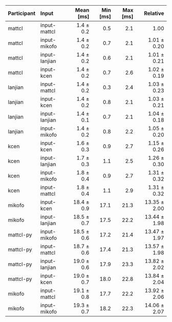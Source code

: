 | Participant | Input | Mean [ms] | Min [ms] | Max [ms] | Relative |
|:---|:---|---:|---:|---:|---:|
| mattcl | input-mattcl | 1.4 ± 0.2 | 0.5 | 2.1 | 1.00 |
| mattcl | input-mikofo | 1.4 ± 0.2 | 0.7 | 2.1 | 1.01 ± 0.20 |
| mattcl | input-lanjian | 1.4 ± 0.2 | 0.6 | 2.1 | 1.01 ± 0.21 |
| mattcl | input-kcen | 1.4 ± 0.2 | 0.7 | 2.6 | 1.02 ± 0.19 |
| lanjian | input-mattcl | 1.4 ± 0.2 | 0.3 | 2.4 | 1.03 ± 0.23 |
| lanjian | input-kcen | 1.4 ± 0.2 | 0.8 | 2.1 | 1.03 ± 0.21 |
| lanjian | input-lanjian | 1.4 ± 0.1 | 0.7 | 2.1 | 1.04 ± 0.18 |
| lanjian | input-mikofo | 1.4 ± 0.2 | 0.8 | 2.2 | 1.05 ± 0.20 |
| kcen | input-kcen | 1.6 ± 0.3 | 0.9 | 2.7 | 1.15 ± 0.26 |
| kcen | input-lanjian | 1.7 ± 0.3 | 1.1 | 2.5 | 1.26 ± 0.30 |
| kcen | input-mikofo | 1.8 ± 0.4 | 0.9 | 2.7 | 1.31 ± 0.32 |
| kcen | input-mattcl | 1.8 ± 0.4 | 1.1 | 2.9 | 1.31 ± 0.32 |
| mikofo | input-kcen | 18.4 ± 0.9 | 17.1 | 21.3 | 13.35 ± 2.00 |
| mikofo | input-lanjian | 18.5 ± 0.7 | 17.5 | 22.2 | 13.44 ± 1.98 |
| mattcl-py | input-mikofo | 18.5 ± 0.6 | 17.2 | 21.4 | 13.47 ± 1.97 |
| mattcl-py | input-mattcl | 18.7 ± 0.6 | 17.4 | 21.3 | 13.57 ± 1.98 |
| mattcl-py | input-lanjian | 19.0 ± 0.6 | 17.9 | 23.3 | 13.82 ± 2.02 |
| mattcl-py | input-kcen | 19.0 ± 0.7 | 18.0 | 22.8 | 13.84 ± 2.04 |
| mikofo | input-mattcl | 19.1 ± 0.8 | 17.7 | 22.2 | 13.92 ± 2.06 |
| mikofo | input-mikofo | 19.3 ± 0.7 | 18.2 | 22.3 | 14.06 ± 2.07 |
